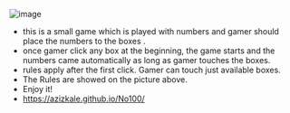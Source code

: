 ![image](https://drive.google.com/uc?export=view&id=1Yv-eVPJcwMVefHGBAHe2GALttzTdKcEU)

- this is a small game which is played with numbers and  gamer should place the numbers to the boxes .
- once gamer click any box at the beginning, the game starts and  the numbers came automatically as long as gamer touches the boxes.
-  rules apply after the first click. Gamer can touch just available boxes.
- The Rules are showed on the picture above.
- Enjoy it!
- https://azizkale.github.io/No100/
